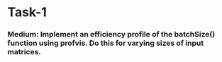 # Task-1
### Medium: Implement an efficiency profile of the batchSize() function using profvis. Do this for varying sizes of input matrices.